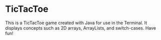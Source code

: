 # TicTacToe
This is a TicTacToe game created with Java for use in the Terminal. It displays concepts such as 2D arrays, ArrayLists, and switch-cases. Have fun!
